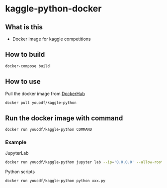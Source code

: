 # kaggle-python-docker

## What is this

- Docker image for kaggle competitions

## How to build

```sh
docker-compose build
```

## How to use

Pull the docker image from [DockerHub](https://hub.docker.com/repository/docker/youodf/kaggle-python)

```sh
docker pull youodf/kaggle-python
```

## Run the docker image with command

```sh
docker run youodf/kaggle-python COMMAND
```

### Example

JupyterLab

```sh
docker run youodf/kaggle-python jupyter lab --ip='0.0.0.0' --allow-root
```

Python scripts

```sh
docker run youodf/kaggle-python python xxx.py
```
